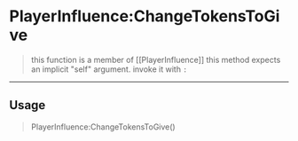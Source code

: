 # PlayerInfluence:ChangeTokensToGive
> this function is a member of [[PlayerInfluence]]
> this method expects an implicit "self" argument. invoke it with `:`
-----
## Usage
> PlayerInfluence:ChangeTokensToGive()
